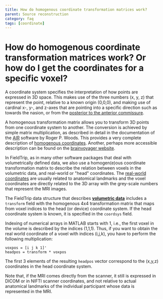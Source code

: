 ```yaml
---
title: How do homogenous coordinate transformation matrices work?
parent: Source reconstruction
category: faq
tags: [coordinate]
---
```


# How do homogenous coordinate transformation matrices work? Or how do I get the coordinates for a specific voxel?

A coordinate system specifies the interpretation of how points are expressed in 3D space. This makes use of the three numbers (x, y, z) that represent the point, relative to a known origin (0,0,0), and making use of cardinal x-, y-, and z-axes that are pointing into a specific direction such as towards the nasion, or from the [posterior to the anterior commissure](/faq/acpc/).

A homogenous transformation matrix allows you to transform 3D points from one coordinate system to another. The conversion is achieved by simple matrix multiplication, as described in detail in the documentation of the [AIR](http://air.bmap.ucla.edu/AIR5) software by Roger P. Woods. This provides a very complete description of [homogenous coordinates](http://air.bmap.ucla.edu/AIR5/homogenous.html). Another, perhaps more accessible description can be found on the [brainvoyager website](https://www.brainvoyager.com/bv/doc/UsersGuide/CoordsAndTransforms/SpatialTransformationMatrices.html).

In FieldTrip, as in many other software packages that deal with volumetrically defined data, we also use a homogen(e)ous coordinate transformation matrix to describe the relation between voxels in the volumetric data, and real-world or "head" coordinates. The [real-world coordinates](/faq/coordsys) are usually related to anatomical landmarks and the voxel coordinates are directly related to the 3D array with the grey-scale numbers that represent the MRI images.

The FieldTrip data structure that describes **[volumetric data](/reference/utilities/ft_datatype_volume)** includes a `transform` field with the homogenous 4x4 transformation matrix that maps from voxel indices to the head (or device) coordinate system. If the head coordinate system is known, it is specified in the `coordsys` field.

Indexing of numerical arrays in MATLAB starts with 1, i.e., the first voxel in the volume is described by the indices (1,1,1). Thus, if you want to obtain the real world coordinate of a voxel with indices (i,j,k), you have to perform the following multiplication:

    voxpos = [i j k 1]'
    headpos = transform * voxpos

The first 3 elements of the resulting `headpos` vector correspond to the (x,y,z) coordinates in the head coordinate system.

Note that, if the MRI comes directly from the scanner, it still is expressed in DICOM or in NIFTI scanner coordinates, and not relative to actual anatomical landmarks of the individual participant whose data is represented in the MRI.
